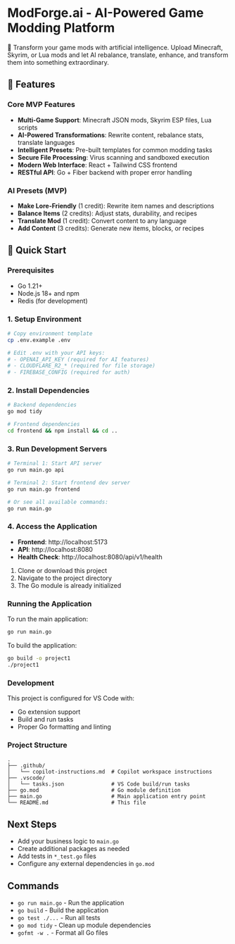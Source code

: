 # ModForge.ai - AI-Powered Game Modding Platform

🤖 Transform your game mods with artificial intelligence. Upload Minecraft, Skyrim, or Lua mods and let AI rebalance, translate, enhance, and transform them into something extraordinary.

## 🎯 Features

### Core MVP Features

- **Multi-Game Support**: Minecraft JSON mods, Skyrim ESP files, Lua scripts
- **AI-Powered Transformations**: Rewrite content, rebalance stats, translate languages
- **Intelligent Presets**: Pre-built templates for common modding tasks
- **Secure File Processing**: Virus scanning and sandboxed execution
- **Modern Web Interface**: React + Tailwind CSS frontend
- **RESTful API**: Go + Fiber backend with proper error handling

### AI Presets (MVP)

- **Make Lore-Friendly** (1 credit): Rewrite item names and descriptions
- **Balance Items** (2 credits): Adjust stats, durability, and recipes
- **Translate Mod** (1 credit): Convert content to any language
- **Add Content** (3 credits): Generate new items, blocks, or recipes

## 🚀 Quick Start

### Prerequisites

- Go 1.21+
- Node.js 18+ and npm
- Redis (for development)

### 1. Setup Environment

```bash
# Copy environment template
cp .env.example .env

# Edit .env with your API keys:
# - OPENAI_API_KEY (required for AI features)
# - CLOUDFLARE_R2_* (required for file storage)
# - FIREBASE_CONFIG (required for auth)
```

### 2. Install Dependencies

```bash
# Backend dependencies
go mod tidy

# Frontend dependencies
cd frontend && npm install && cd ..
```

### 3. Run Development Servers

```bash
# Terminal 1: Start API server
go run main.go api

# Terminal 2: Start frontend dev server
go run main.go frontend

# Or see all available commands:
go run main.go
```

### 4. Access the Application

- **Frontend**: http://localhost:5173
- **API**: http://localhost:8080
- **Health Check**: http://localhost:8080/api/v1/health

1. Clone or download this project
2. Navigate to the project directory
3. The Go module is already initialized

### Running the Application

To run the main application:

```bash
go run main.go
```

To build the application:

```bash
go build -o project1
./project1
```

### Development

This project is configured for VS Code with:

- Go extension support
- Build and run tasks
- Proper Go formatting and linting

### Project Structure

```
.
├── .github/
│   └── copilot-instructions.md  # Copilot workspace instructions
├── .vscode/
│   └── tasks.json               # VS Code build/run tasks
├── go.mod                       # Go module definition
├── main.go                      # Main application entry point
└── README.md                    # This file
```

## Next Steps

- Add your business logic to `main.go`
- Create additional packages as needed
- Add tests in `*_test.go` files
- Configure any external dependencies in `go.mod`

## Commands

- `go run main.go` - Run the application
- `go build` - Build the application
- `go test ./...` - Run all tests
- `go mod tidy` - Clean up module dependencies
- `gofmt -w .` - Format all Go files
